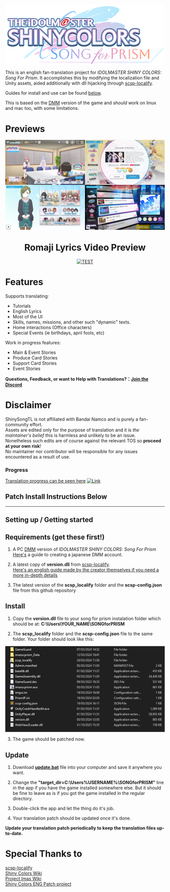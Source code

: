 <img align="center" src=/Images/logo.png>


This is an english fan-translation project for *IDOLMASTER SHINY COLORS: Song For Prism*.
It accomplishes this by modifying the localization file and Unity assets, aided additionally with dll hijacking through [scsp-localify].

Guides for install and use can be found [below](#setting-up--getting-started).

This is based on the [DMM] version of the game and *should* work on linux and mac too, with some limitations.  

# Previews

<img align="center" src=/Images/preview.png>

<div align="center">

# Romaji Lyrics Video Preview
   
[![TEST](https://img.youtube.com/vi/ncYDIzfnt4Y/0.jpg)](https://www.youtube.com/watch?v=ncYDIzfnt4Y)
</div>

# Features
Supports translating:
- Tutorials
- English Lyrics
- Most of the UI
- Skills, names, missions, and other such "dynamic" texts.
- Home interactions (Office characters)
- Special Events (ie birthdays, april fools, etc)

Work in progress features:
- Main & Event Stories
- Produce Card Stories
- Support Card Stories
- Event Stories

<b>Questions, Feedback, or want to Help with Translations?：[Join the Discord](https://discord.gg/qjrK3hu9Vy)</b>

# Disclaimer
ShinySongTL is not affiliated with Bandai Namco and is purely a fan-community effort.  
Assets are edited only for the purpose of translation and it is *the maintainer's belief* this is harmless and unlikely to be an issue.  
Nonetheless such edits are of course against the relevant TOS so **proceed at your own risk**!  
No maintainer nor contributor will be responsible for any issues encountered as a result of use.


### Progress

[Translation progress can be seen here](https://docs.google.com/spreadsheets/d/1-9RUhuyvV8UxiJggC0Y_s_hqDpIk2k6ZXCI7Rc2SmIw/edit?usp=sharing)
[![Link](https://docs.google.com/spreadsheets/d/e/2PACX-1vRC0Ive8sQsOLnDSGu1LSX_w_1q3utZiMgbW77yCB5HMohw9BiwLIahrMPhp49gdZe51-R5U5AAkUwq/pubchart?oid=847311911&format=image)](https://docs.google.com/spreadsheets/d/1-9RUhuyvV8UxiJggC0Y_s_hqDpIk2k6ZXCI7Rc2SmIw/edit?usp=sharing)

## Patch Install Instructions Below  

---

## Setting up / Getting started

## Requirements (get these first!)
1.   A PC [DMM] version of *IDOLMASTER SHINY COLORS: Song For Prism*<br />
     [Here's](https://japancodesupply.com/pages/how-to-create-a-japanese-dmm-com-account) a guide to creating a japanese DMM account.
     
2.   A latest copy of **version.dll** from [scsp-localify]. <br />
     [Here's an english guide made by the creator themselves if you need a more in-depth details](https://github.com/chinosk6/scsp-localify/blob/main/readme_EN.md)

3.   The latest version of the **scsp_localify** folder and the **scsp-config.json** file from this github repository

## Install
1. Copy the **version.dll** file to your song for prism instalation folder which should be at:
**C:\Users\YOUR_NAME\SONGforPRISM**

2. The **scsp_localify** folder and the **scsp-config.json** file to the same folder.
   Your folder should look like this:
<img align="center" src=/Images/example.png>


3. The game should be patched now.

## Update
1. Download [**update.bat**](Update.bat) file into your computer and save it anywhere you want.

2. Change the **"target_dir=C:\Users\%USERNAME%\SONGforPRISM"** line in the app if you have the game installed somewhere else. But it should be fine to leave as is if you got the game installed in the regular directory.

3. Double-click the app and let the thing do it's job. 

4. Your translation patch should be updated once it's done.

**Update your translation patch periodically to keep the translation files up-to-date.**


# Special Thanks to
[scsp-localify]  <br />
[Shiny Colors Wiki]  <br />
[Project Imas Wiki]  <br />
[Shiny Colors ENG Patch project] <br />

[Project Imas Wiki]: https://project-imas.wiki/
[Shiny Colors Wiki]: https://shinycolors.wiki/
[scsp-localify]: https://github.com/chinosk6/scsp-localify/releases
[Shiny Colors ENG Patch project]: https://github.com/snowyivu/ShinyColors
[DMM]: https://dmg-shinycolors-song-for-prism.idolmaster-official.jp/

